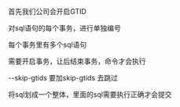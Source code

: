 首先我们公司会开启GTID



对sql语句的每个事务，进行单独编号

每个事务里有多个sql语句

需要开启事务，让后结束事务，命令才会执行

--skip-gtids
要加skip-gtids 去跳过

将sql划成一个整体，里面的sql需要执行正确才会提交

